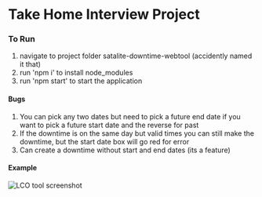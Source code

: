 # Take Home Interview Project

### To Run

1. navigate to project folder satalite-downtime-webtool (accidently named it that)
2. run 'npm i' to install node_modules
3. run 'npm start' to start the application

#### Bugs

1. You can pick any two dates but need to pick a future end date if you want to pick a future start date and the reverse for past
2. If the downtime is on the same day but valid times you can still make the downtime, but the start date box will go red for error
3. Can create a downtime without start and end dates (its a feature)

#### Example
![LCO tool screenshot](https://github.com/LCOGT/takehomeinterview/assets/54085254/907b126b-c8e7-446d-b5f7-1690bf78099f)
